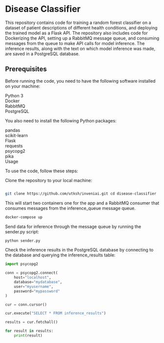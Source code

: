 # Disease Classifier
This repository contains code for training a random forest classifier on a dataset of patient descriptions of different health conditions, and deploying the trained model as a Flask API. The repository also includes code for Dockerizing the API, setting up a RabbitMQ message queue, and consuming messages from the queue to make API calls for model inference. The inference results, along with the text on which model inference was made, are saved in a PostgreSQL database.

## Prerequisites  
Before running the code, you need to have the following software installed on your machine:

Python 3  
Docker  
RabbitMQ  
PostgreSQL  

You also need to install the following Python packages:  

pandas  
scikit-learn  
Flask  
requests  
psycopg2  
pika   
Usage    

To use the code, follow these steps:

Clone the repository to your local machine:

```bash

git clone https://github.com/utksh/inveniai.git cd disease-classifier

``` 

This will start two containers one for the app and a RabbitMQ consumer that consumes messages from the inference_queue message queue. 

```bash
docker-compose up
```


Send data for inference through the message queue by running the sender.py script:
```python
python sender.py
``` 
Check the inference results in the PostgreSQL database by connecting to the database and querying the inference_results table:

```python
import psycopg2

conn = psycopg2.connect(
    host="localhost",
    database="mydatabase",
    user="myusername",
    password="mypassword"
)

cur = conn.cursor()

cur.execute("SELECT * FROM inference_results")

results = cur.fetchall()

for result in results:
    print(result)
